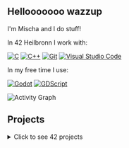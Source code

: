 ## Hellooooooo wazzup
I'm Mischa and I do stuff!

In 42 Heilbronn I work with:

[![C](https://img.shields.io/badge/C-00599C?logo=c&logoColor=white)](#)
[![C++](https://img.shields.io/badge/-C++-blue?logo=cplusplus)](#)
[![Git](https://img.shields.io/badge/Git-F05032?logo=git&logoColor=fff)](#)
[![Visual Studio Code](https://img.shields.io/badge/Visual%20Studio%20Code-0078d7.svg?logo=visual-studio-code&logoColor=white)](#)

In my free time I use:

[![Godot](https://img.shields.io/badge/Godot%20Engine-478CBF?logo=godotengine&logoColor=fff&style=flat)](#)
[![GDScript](https://img.shields.io/badge/GDScript-478CBF?logo=godot-engine&logoColor=white)](#)

![Activity Graph](https://github-readme-activity-graph.vercel.app/graph?username=Horrjiy&area=true&radius=10&hide_border=false)

## Projects

<details>
<summary>Click to see 42 projects</summary>

| Project   | Description        | Course     | Finished      | Link                                 |
| :-------- | :----------------- | :--------: | :-----------: | :----------------------------------- |
| libft | Libft is a basic C library | Core Rank 00 | 27-Oct-2024 | 🔗 https://github.com/Horrjiy/libft |
| ft_printf | Own printf in C | Core Rank 01 | 14-Nov-2024 | 🔗 https://github.com/Horrjiy/ft_printf |
| so_long | Simple 2D Game in C | Core Rank 02 | 03-Jan-2025 | 🔗 https://github.com/Horrjiy/so_long |
| push_swap | Stack sorting algorithm in C | Core Rank 02 | 17-Feb-2025 | 🔗 https://github.com/Horrjiy/push_swap |
| minitalk | Simple server-client communication program | Core Rank 02 | 04-Mar-2025 | 🔗 https://github.com/Horrjiy/minitalk |
| minishell | Self-made bash shell in C | Core Rank 03 | 05-Apr-2025 | 🔗 https://github.com/Horrjiy/minishell |
| Philosophers | Solving dining philosophers problem with Multithreading in C | Core Rank 03 | 22-Apr-2025 | 🔗 https://github.com/Horrjiy/Philosophers |
| miniRT | Image rendering with raytracing in C | Core Rank 04 | 🛠️ Working on it... | 🔗 https://github.com/Horrjiy/miniRT |
| CPP Modules | 10 small C++ introduction projects | Core Rank 04+05 | 🛠️ Working on it... | 🔗 https://github.com/Horrjiy/CPP-Modules |
| ft_irc | ... | Core Rank 05 | ☄️ Coming soon... | 🚫 |
| ft_transcendence | ... | Core Rank 06 | ☄️ Coming soon... | 🚫 |

</details>
